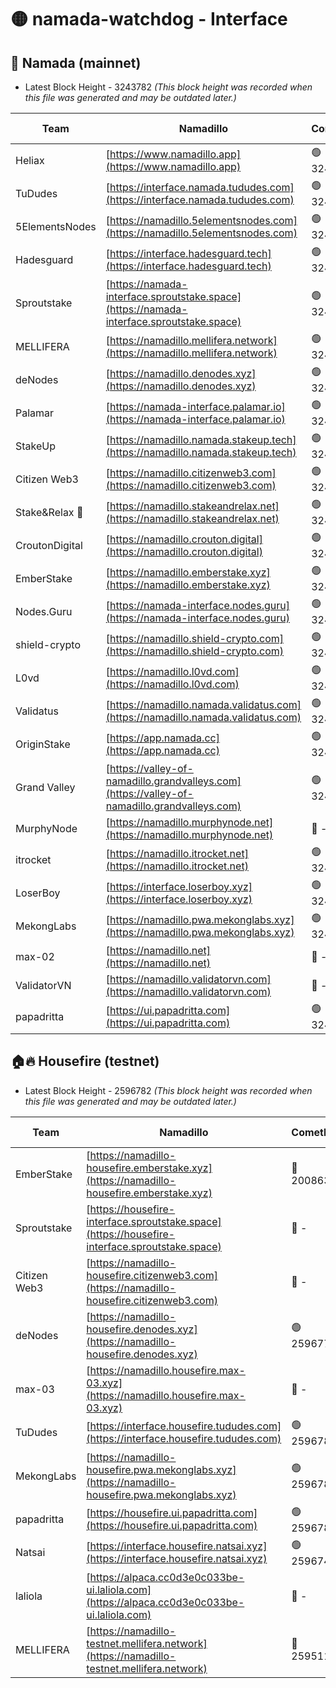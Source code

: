 # 🟡 namada-watchdog - Interface

## 🚀 Namada (mainnet)
- Latest Block Height - 3243782 *(This block height was recorded when this file was generated and may be outdated later.)*

| Team | Namadillo | CometBFT | Indexer | MASP Indexer |
|-|-|-|-|-|
| Heliax | [https://www.namadillo.app](https://www.namadillo.app) | 🟢 3243766 | 🟢 3243766 | 🟢 3243766 |
| TuDudes | [https://interface.namada.tududes.com](https://interface.namada.tududes.com) | 🟢 3243766 | 🟢 3243766 | 🟢 3243766 |
| 5ElementsNodes | [https://namadillo.5elementsnodes.com](https://namadillo.5elementsnodes.com) | 🟢 3243766 | 🟢 3243766 | 🟢 3243766 |
| Hadesguard | [https://interface.hadesguard.tech](https://interface.hadesguard.tech) | 🟢 3243767 | 🟢 3243766 | 🟢 3243766 |
| Sproutstake | [https://namada-interface.sproutstake.space](https://namada-interface.sproutstake.space) | 🟢 3243767 | 🟢 3243767 | 🟢 3243767 |
| MELLIFERA | [https://namadillo.mellifera.network](https://namadillo.mellifera.network) | 🟢 3243768 | 🟢 3243768 | 🟢 3243768 |
| deNodes | [https://namadillo.denodes.xyz](https://namadillo.denodes.xyz) | 🟢 3243768 | 🟢 3243768 | 🟢 3243768 |
| Palamar | [https://namada-interface.palamar.io](https://namada-interface.palamar.io) | 🟢 3243769 | 🟢 3243769 | 🟢 3243768 |
| StakeUp | [https://namadillo.namada.stakeup.tech](https://namadillo.namada.stakeup.tech) | 🟢 3243769 | 🟢 3243769 | 🟢 3243769 |
| Citizen Web3 | [https://namadillo.citizenweb3.com](https://namadillo.citizenweb3.com) | 🟢 3243770 | 🟢 3243769 | 🟢 3243770 |
| Stake&Relax 🦥 | [https://namadillo.stakeandrelax.net](https://namadillo.stakeandrelax.net) | 🟢 3243770 | 🟢 3243770 | 🟢 3243770 |
| CroutonDigital | [https://namadillo.crouton.digital](https://namadillo.crouton.digital) | 🟢 3243771 | 🟢 3243771 | 🟢 3243771 |
| EmberStake | [https://namadillo.emberstake.xyz](https://namadillo.emberstake.xyz) | 🟢 3243771 | 🟢 3243771 | 🟢 3243771 |
| Nodes.Guru | [https://namada-interface.nodes.guru](https://namada-interface.nodes.guru) | 🟢 3243772 | 🟢 3243772 | 🟢 3243771 |
| shield-crypto | [https://namadillo.shield-crypto.com](https://namadillo.shield-crypto.com) | 🟢 3243772 | 🟢 3243772 | 🟢 3243772 |
| L0vd | [https://namadillo.l0vd.com](https://namadillo.l0vd.com) | 🟢 3243773 | 🟢 3243773 | 🟢 3243773 |
| Validatus | [https://namadillo.namada.validatus.com](https://namadillo.namada.validatus.com) | 🟢 3243774 | 🟢 3243773 | 🟢 3243774 |
| OriginStake | [https://app.namada.cc](https://app.namada.cc) | 🟢 3243774 | 🟢 3243774 | 🟢 3243774 |
| Grand Valley | [https://valley-of-namadillo.grandvalleys.com](https://valley-of-namadillo.grandvalleys.com) | 🟢 3243774 | 🟢 3243774 | 🟢 3243774 |
| MurphyNode | [https://namadillo.murphynode.net](https://namadillo.murphynode.net) | 🔴 - | 🔴 - | 🔴 - |
| itrocket | [https://namadillo.itrocket.net](https://namadillo.itrocket.net) | 🟢 3243777 | 🟢 3243777 | 🟢 3243777 |
| LoserBoy | [https://interface.loserboy.xyz](https://interface.loserboy.xyz) | 🟢 3243777 | 🟢 3243777 | 🟢 3243777 |
| MekongLabs | [https://namadillo.pwa.mekonglabs.xyz](https://namadillo.pwa.mekonglabs.xyz) | 🟢 3243778 | 🟢 3243778 | 🟢 3243778 |
| max-02 | [https://namadillo.net](https://namadillo.net) | 🔴 - | 🔴 - | 🔴 - |
| ValidatorVN | [https://namadillo.validatorvn.com](https://namadillo.validatorvn.com) | 🔴 - | 🔴 - | 🔴 - |
| papadritta | [https://ui.papadritta.com](https://ui.papadritta.com) | 🟢 3243782 | 🟢 3243782 | 🟢 3243782 |

## 🏠🔥 Housefire (testnet)
- Latest Block Height - 2596782 *(This block height was recorded when this file was generated and may be outdated later.)*

| Team | Namadillo | CometBFT | Indexer | MASP Indexer |
|-|-|-|-|-|
| EmberStake | [https://namadillo-housefire.emberstake.xyz](https://namadillo-housefire.emberstake.xyz) | 🔴 2008636 | 🔴 - | 🔴 - |
| Sproutstake | [https://housefire-interface.sproutstake.space](https://housefire-interface.sproutstake.space) | 🔴 - | 🔴 - | 🔴 - |
| Citizen Web3 | [https://namadillo-housefire.citizenweb3.com](https://namadillo-housefire.citizenweb3.com) | 🔴 - | 🔴 - | 🔴 - |
| deNodes | [https://namadillo-housefire.denodes.xyz](https://namadillo-housefire.denodes.xyz) | 🟢 2596773 | 🟢 2596773 | 🟢 2596773 |
| max-03 | [https://namadillo.housefire.max-03.xyz](https://namadillo.housefire.max-03.xyz) | 🔴 - | 🔴 - | 🔴 - |
| TuDudes | [https://interface.housefire.tududes.com](https://interface.housefire.tududes.com) | 🟢 2596782 | 🟢 2596782 | 🟢 2596781 |
| MekongLabs | [https://namadillo-housefire.pwa.mekonglabs.xyz](https://namadillo-housefire.pwa.mekonglabs.xyz) | 🟢 2596782 | 🟢 2596782 | 🟢 2596781 |
| papadritta | [https://housefire.ui.papadritta.com](https://housefire.ui.papadritta.com) | 🟢 2596782 | 🟢 2596782 | 🟢 2596782 |
| Natsai | [https://interface.housefire.natsai.xyz](https://interface.housefire.natsai.xyz) | 🟢 2596741 | 🟢 2596741 | 🟢 2596741 |
| laliola | [https://alpaca.cc0d3e0c033be-ui.laliola.com](https://alpaca.cc0d3e0c033be-ui.laliola.com) | 🔴 - | 🔴 - | 🔴 - |
| MELLIFERA | [https://namadillo-testnet.mellifera.network](https://namadillo-testnet.mellifera.network) | 🔴 2595110 | 🟢 2596784 | 🔴 2595104 |

